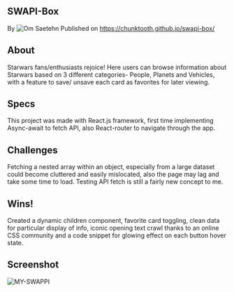 ## SWAPI-Box
By ![Om Saetehn](https://github.com/chunktooth)
Published on https://chunktooth.github.io/swapi-box/

## About
Starwars fans/enthusiasts rejoice! Here users can browse information about Starwars based on 3 different categories- People, Planets and Vehicles, with a feature to save/ unsave each card as favorites for later viewing.

## Specs
This project was made with React.js framework, first time implementing Async-await to fetch API, also React-router to navigate through the app.

## Challenges
Fetching a nested array within an object, especially from a large dataset could become cluttered and easily mislocated, also the page may lag and take some time to load. Testing API fetch is still a fairly new concept to me.

## Wins!
Created a dynamic children component, favorite card toggling, clean data for particular display of info, iconic opening text crawl thanks to an online CSS community and a code snippet for glowing effect on each button hover state. 

## Screenshot
![MY-SWAPPI](https://github.com/chunktooth/swapi-box/blob/master/src/images/swapi-box-screenshot.png)
